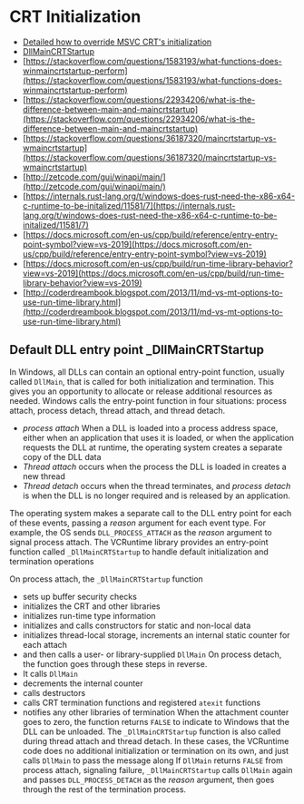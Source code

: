 # CRT Initialization

* [Detailed how to override MSVC CRT's initialization](https://gist.github.com/vaualbus/622099d88334fbba1d4ae703642c2956)
* [DllMainCRTStartup](https://docs.microsoft.com/en-us/cpp/build/run-time-library-behavior?view=vs-2019)
* [https://stackoverflow.com/questions/1583193/what-functions-does-winmaincrtstartup-perform](https://stackoverflow.com/questions/1583193/what-functions-does-winmaincrtstartup-perform)
* [https://stackoverflow.com/questions/22934206/what-is-the-difference-between-main-and-maincrtstartup](https://stackoverflow.com/questions/22934206/what-is-the-difference-between-main-and-maincrtstartup)
* [https://stackoverflow.com/questions/36187320/maincrtstartup-vs-wmaincrtstartup](https://stackoverflow.com/questions/36187320/maincrtstartup-vs-wmaincrtstartup)
* [http://zetcode.com/gui/winapi/main/](http://zetcode.com/gui/winapi/main/)
* [https://internals.rust-lang.org/t/windows-does-rust-need-the-x86-x64-c-runtime-to-be-initalized/11581/7](https://internals.rust-lang.org/t/windows-does-rust-need-the-x86-x64-c-runtime-to-be-initalized/11581/7)
* [https://docs.microsoft.com/en-us/cpp/build/reference/entry-entry-point-symbol?view=vs-2019](https://docs.microsoft.com/en-us/cpp/build/reference/entry-entry-point-symbol?view=vs-2019)
* [https://docs.microsoft.com/en-us/cpp/build/run-time-library-behavior?view=vs-2019](https://docs.microsoft.com/en-us/cpp/build/run-time-library-behavior?view=vs-2019)
* [http://coderdreambook.blogspot.com/2013/11/md-vs-mt-options-to-use-run-time-library.html](http://coderdreambook.blogspot.com/2013/11/md-vs-mt-options-to-use-run-time-library.html)

## Default DLL entry point \_DllMainCRTStartup

In Windows, all DLLs can contain an optional entry-point function, usually called `DllMain`, that is called for both initialization and termination. This gives you an opportunity to allocate or release additional resources as needed.
Windows calls the entry-point function in four situations: process attach, process detach, thread attach, and thread detach. 

* *process attach* When a DLL is loaded into a process address space, either when an application that uses it is loaded, or when the application requests the DLL at runtime, the operating system creates a separate copy of the DLL data
* *Thread attach* occurs when the process the DLL is loaded in creates a new thread
* *Thread detach* occurs when the thread terminates, and *process detach* is when the DLL is no longer required and is released by an application. 

The operating system makes a separate call to the DLL entry point for each of these events, passing a *reason* argument for each event type. For example, the OS sends `DLL_PROCESS_ATTACH` as the *reason* argument to signal process attach.
The VCRuntime library provides an entry-point function called `_DllMainCRTStartup` to handle default initialization and termination operations

On process attach, the `_DllMainCRTStartup` function 

* sets up buffer security checks
* initializes the CRT and other libraries
* initializes run-time type information
* initializes and calls constructors for static and non-local data
* initializes thread-local storage, increments an internal static counter for each attach
* and then calls a user- or library-supplied `DllMain` 
  On process detach, the function goes through these steps in reverse. 
* It calls `DllMain`
* decrements the internal counter
* calls destructors
* calls CRT termination functions and registered `atexit` functions
* notifies any other libraries of termination
  When the attachment counter goes to zero, the function returns `FALSE` to indicate to Windows that the DLL can be unloaded. 
  The `_DllMainCRTStartup` function is also called during thread attach and thread detach. In these cases, the VCRuntime code does no additional initialization or termination on its own, and just calls `DllMain` to pass the message along
  If `DllMain` returns `FALSE` from process attach, signaling failure, `_DllMainCRTStartup` calls `DllMain` again and passes `DLL_PROCESS_DETACH` as the *reason* argument, then goes through the rest of the termination process.
